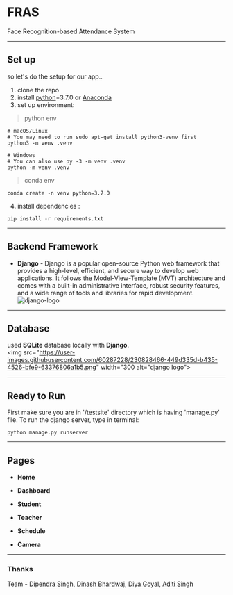 # FRAS
Face Recognition-based Attendance System

---
## Set up
so let's do the setup for our app..
1. clone the repo
2. install [python](https://www.python.org/downloads/)=3.7.0 or [Anaconda](https://www.anaconda.com/products/distribution)
3. set up environment:
 > python env
  ```
  # macOS/Linux
  # You may need to run sudo apt-get install python3-venv first
  python3 -m venv .venv

  # Windows
  # You can also use py -3 -m venv .venv
  python -m venv .venv
  ```
> conda env
```
conda create -n venv python=3.7.0
```
4. install dependencies :
```
pip install -r requirements.txt
```
---
## Backend Framework
- **Django** - Django is a popular open-source Python web framework that provides a high-level, efficient, and secure way to develop web applications. It follows the Model-View-Template (MVT) architecture and comes with a built-in administrative interface, robust security features, and a wide range of tools and libraries for rapid development.
![django-logo](https://user-images.githubusercontent.com/60287228/230828178-4297c75b-cd62-4461-8806-d73a8eedb231.png)

---
## Database
used **SQLite** database locally with **Django**.<br>
<img src="https://user-images.githubusercontent.com/60287228/230828466-449d335d-b435-4526-bfe9-63376806a1b5.png" width="300 alt="django logo">

---
## Ready to Run
First make sure you are in '/testsite' directory which is having 'manage.py' file.
To run the django server, type in terminal:
```
python manage.py runserver
```

---
## Pages
- **Home** 

- **Dashboard**

- **Student** 


- **Teacher** 


- **Schedule** 


- **Camera** 


---
### Thanks
Team - [Dipendra Singh](https://github.com/dipendrasingh100), [Dinash Bhardwaj](https://github.com/DinAnsh), [Diya Goyal](), [Aditi Singh](https://github.com/aditisingh0409)
